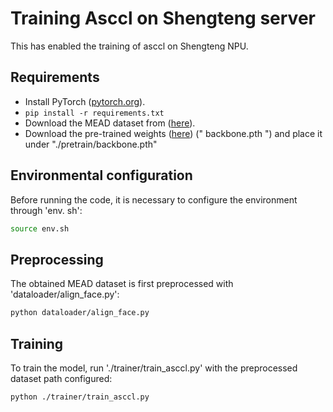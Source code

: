 # Training Asccl on Shengteng server

This has enabled the training of asccl on Shengteng NPU.

## Requirements

- Install PyTorch ([pytorch.org](http://pytorch.org)).
- `pip install -r requirements.txt`
- Download the MEAD dataset from ([here](https://wywu.github.io/projects/MEAD/MEAD.html)).
- Download the pre-trained weights ([here](https://drive.google.com/file/d/1W_qa9xxXTCXo_44PX_oRDLlJQ3F8uXJk/view?usp=sharing)) (" backbone.pth ") and place it under "./pretrain/backbone.pth"

## Environmental configuration
Before running the code, it is necessary to configure the environment through 'env. sh':

```bash
source env.sh
```

## Preprocessing
The obtained MEAD dataset is first preprocessed with 'dataloader/align_face.py':

```bash
python dataloader/align_face.py
```

## Training

To train the model, run './trainer/train_asccl.py' with the preprocessed dataset path configured:

```bash
python ./trainer/train_asccl.py
```



